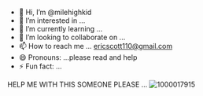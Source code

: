 - 👋 Hi, I’m @milehighkid
- 👀 I’m interested in ...
- 🌱 I’m currently learning ...
- 💞️ I’m looking to collaborate on ...
- 📫 How to reach me ... ericscott110@gmail.com 
- 😄 Pronouns: ...please read and help
- ⚡ Fun fact: ...

<!---
milehighkid/milehighkid is a ✨ special ✨ repository because its `README.md` (this file) appears on your GitHub profile.
You can click the Preview link to take a look at your changes.
--->
HELP ME WITH THIS SOMEONE PLEASE ... ![1000017915](https://github.com/milehighkid/milehighkid/assets/148304736/ad9d5cfe-4f95-4483-a693-bdf5f20eac1d)
